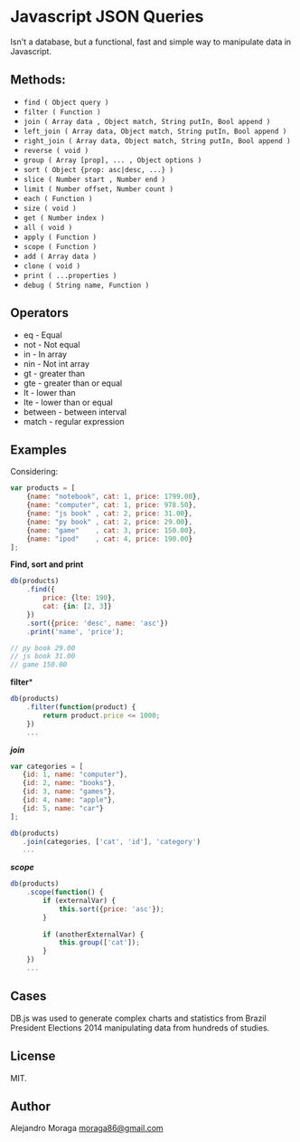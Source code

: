 Javascript JSON Queries
=======================

Isn't a database, but a functional, fast and simple way to manipulate data in Javascript.

## Methods:

* ```find ( Object query )```
* ```filter ( Function )```
* ```join ( Array data , Object match, String putIn, Bool append )```
* ```left_join ( Array data, Object match, String putIn, Bool append )```
* ```right_join ( Array data, Object match, String putIn, Bool append )```
* ```reverse ( void )```
* ```group ( Array [prop], ... , Object options )```
* ```sort ( Object {prop: asc|desc, ...} )```
* ```slice ( Number start , Number end )```
* ```limit ( Number offset, Number count )```
* ```each ( Function ) ```
* ```size ( void )```
* ```get ( Number index ) ```
* ```all ( void ) ```
* ```apply ( Function ) ```
* ```scope ( Function )```
* ```add ( Array data )```
* ```clone ( void )```
* ```print ( ...properties )```
* ```debug ( String name, Function )```

## Operators

* eq - Equal
* not - Not equal
* in - In array
* nin - Not int array
* gt - greater than
* gte - greater than or equal
* lt - lower than
* lte - lower than or equal
* between - between interval
* match - regular expression

## Examples

Considering:

```js
var products = [
	{name: "notebook", cat: 1, price: 1799.00},
	{name: "computer", cat: 1, price: 978.50},
	{name: "js book" , cat: 2, price: 31.00},
	{name: "py book" , cat: 2, price: 29.00},
	{name: "game"    , cat: 3, price: 150.00},
	{name: "ipod"    , cat: 4, price: 190.00}
];
```

**Find, sort and print**

```js
db(products)
	.find({
		price: {lte: 190},
		cat: {in: [2, 3]}
	})
	.sort({price: 'desc', name: 'asc'})
	.print('name', 'price');

// py book 29.00
// js book 31.00
// game 150.00
```

**filter***

```js
db(products)
	.filter(function(product) {
		return product.price <= 1000;
 	})
 	...
 ```
 
 ***join***
 
 ```js
 var categories = [
	{id: 1, name: "computer"},
	{id: 2, name: "books"},
	{id: 3, name: "games"},
	{id: 4, name: "apple"},
	{id: 5, name: "car"}
];

db(products)
	.join(categories, ['cat', 'id'], 'category')
	...
```
 
***scope***
 
```js
db(products)
	.scope(function() {
		if (externalVar) {
			this.sort({price: 'asc'});
		}
		
		if (anotherExternalVar) {
			this.group(['cat']);
		}
	})
	...
```
 
## Cases

DB.js was used to generate complex charts and statistics from Brazil President Elections 2014 manipulating data from hundreds of studies.

## License

MIT.

## Author
 
Alejandro Moraga <moraga86@gmail.com>